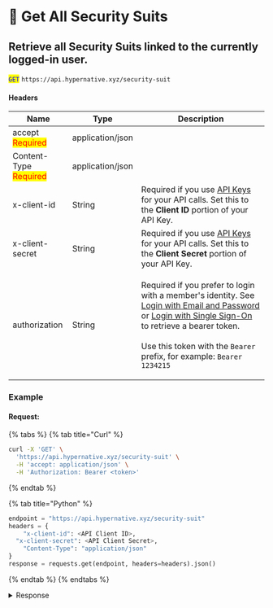 # 🔵 Get All Security Suits

## Retrieve all Security Suits linked to the currently logged-in user.

<mark style="color:blue;">`GET`</mark> `https://api.hypernative.xyz/security-suit`

#### Headers

| Name                                           | Type             | Description                                                                                                                                                                                                                                                                                                                                             |
| ---------------------------------------------- | ---------------- | ------------------------------------------------------------------------------------------------------------------------------------------------------------------------------------------------------------------------------------------------------------------------------------------------------------------------------------------------------- |
| accept<br /><mark style="color:red;">Required</mark>       | application/json |                                                                                                                                                                                                                                                                                                                                                         |
| Content-Type<br /><mark style="color:red;">Required</mark> | application/json |                                                                                                                                                                                                                                                                                                                                                         |
| x-client-id                                    | String           | Required if you use [API Keys](../account/api-keys.md) for your API calls. Set this to the **Client ID** portion of your API Key.                                                                                                                                                                                                                       |
| x-client-secret                                | String           | Required if you use [API Keys](../account/api-keys.md) for your API calls. Set this to the **Client Secret** portion of your API Key.                                                                                                                                                                                                                   |
| authorization                                  | String           | <p>Required if you prefer to login with a member's identity. See <a href="../account/login.md">Login with Email and Password</a> or <a href="../account/login-with-single-sign-on.md">Login with Single Sign-On</a> to retrieve a bearer token.<br><br>Use this token with the <code>Bearer</code> prefix, for example: <code>Bearer 1234215</code></p> |

### Example

#### Request:

{% tabs %}
{% tab title="Curl" %}
```bash
curl -X 'GET' \
  'https://api.hypernative.xyz/security-suit' \
  -H 'accept: application/json' \
  -H 'Authorization: Bearer <token>'
```
{% endtab %}

{% tab title="Python" %}
```python
endpoint = "https://api.hypernative.xyz/security-suit"
headers = {
    "x-client-id": <API Client ID>,
  "x-client-secret": <API Client Secret>,
    "Content-Type": "application/json"
}
response = requests.get(endpoint, headers=headers).json() 
```
{% endtab %}
{% endtabs %}

<details>

<summary>Response</summary>

```json
{
  "results": [
    {
      "id": 2,
      "name": "name1",
      "description": "description1",
      "createdAt": "2023-08-07T08:25:02.232Z",
      "updatedAt": "2023-08-07T08:25:02.232Z",
      "createdByUserId": 13,
      "createdBy": "User full name",
      "createdByMemberId": 12,
      "watchlists": [
        {
          "id": 778,
          "name": "watchlist1"
        }
      ],
      "customAgents": [
        {
          "id": 557,
          "agentName": "agent1"
        }
      ],
    "alertsCount":{"total":3, "high":2, "medium":1}
    },
    {
      "id": 1,
      "name": "hack",
      "description": null,
      "createdAt": "2023-08-07T08:24:43.003Z",
      "updatedAt": "2023-08-07T08:24:43.003Z",
      "createdByUserId": 13,
      "createdBy": "User full name",
      "createdByMemberId": 12,
      "watchlists": [
        {
          "id": 778,
          "name": "watchlist1"
        }
      ],
      "customAgents": [],
      "alertsCount":{"total":3, "high":2, "medium":1}
    },
    {
      "id": 3,
      "name": "ETH",
      "description": null,
      "createdAt": "2023-08-07T09:49:53.494Z",
      "updatedAt": "2023-08-07T09:49:53.494Z",
      "createdByUserId": 13,
      "createdBy": "User full name",
      "createdByMemberId": 12,
      "watchlists": [],
      "customAgents": [],
      "alertsCount":{"total":3, "high":2, "medium":1}
    }
  ],
  "totalCount": 3,
  "remainingCount": 0
}
```

</details>
